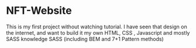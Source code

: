 # NFT-Website
This is my first project without watching tutorial. I have seen that design on the internet, and want to build it my own HTML, CSS , Javascript and mostly SASS knowledge
SASS (including BEM and 7+1 Pattern methods)
